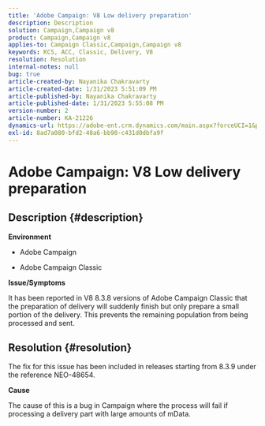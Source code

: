 ```yaml
---
title: 'Adobe Campaign: V8 Low delivery preparation'
description: Description
solution: Campaign,Campaign v8
product: Campaign,Campaign v8
applies-to: Campaign Classic,Campaign,Campaign v8
keywords: KCS, ACC, Classic, Delivery, V8
resolution: Resolution
internal-notes: null
bug: true
article-created-by: Nayanika Chakravarty
article-created-date: 1/31/2023 5:51:09 PM
article-published-by: Nayanika Chakravarty
article-published-date: 1/31/2023 5:55:08 PM
version-number: 2
article-number: KA-21226
dynamics-url: https://adobe-ent.crm.dynamics.com/main.aspx?forceUCI=1&pagetype=entityrecord&etn=knowledgearticle&id=c103bed5-8fa1-ed11-aad1-6045bd0063aa
exl-id: 8ad7a080-bfd2-48a6-bb90-c431d0dbfa9f
---
```

# Adobe Campaign: V8 Low delivery preparation

## Description {#description}


<b>Environment</b>

- Adobe Campaign

- Adobe Campaign Classic

<b>Issue/Symptoms</b>

It has been reported in V8 8.3.8 versions of Adobe Campaign Classic that the preparation of delivery will suddenly finish but only prepare a small portion of the delivery. This prevents the remaining population from being processed and sent.


## Resolution {#resolution}


The fix for this issue has been included in releases starting from 8.3.9 under the reference NEO-48654.

<b>Cause</b>

The cause of this is a bug in Campaign where the process will fail if processing a delivery part with large amounts of mData.

